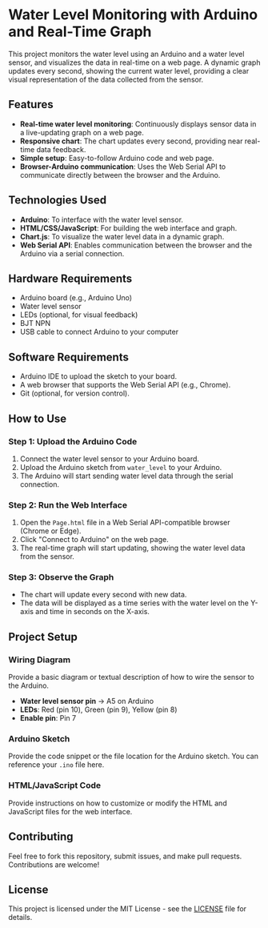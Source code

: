 # Water Level Monitoring with Arduino and Real-Time Graph

This project monitors the water level using an Arduino and a water level sensor, and visualizes the data in real-time on a web page. A dynamic graph updates every second, showing the current water level, providing a clear visual representation of the data collected from the sensor.

## Features

- **Real-time water level monitoring**: Continuously displays sensor data in a live-updating graph on a web page.
- **Responsive chart**: The chart updates every second, providing near real-time data feedback.
- **Simple setup**: Easy-to-follow Arduino code and web page.
- **Browser-Arduino communication**: Uses the Web Serial API to communicate directly between the browser and the Arduino.

## Technologies Used

- **Arduino**: To interface with the water level sensor.
- **HTML/CSS/JavaScript**: For building the web interface and graph.
- **Chart.js**: To visualize the water level data in a dynamic graph.
- **Web Serial API**: Enables communication between the browser and the Arduino via a serial connection.

## Hardware Requirements

- Arduino board (e.g., Arduino Uno)
- Water level sensor
- LEDs (optional, for visual feedback)
- BJT NPN
- USB cable to connect Arduino to your computer

## Software Requirements

- Arduino IDE to upload the sketch to your board.
- A web browser that supports the Web Serial API (e.g., Chrome).
- Git (optional, for version control).

## How to Use

### Step 1: Upload the Arduino Code

1. Connect the water level sensor to your Arduino board.
2. Upload the Arduino sketch from `water_level` to your Arduino.
3. The Arduino will start sending water level data through the serial connection.

### Step 2: Run the Web Interface

1. Open the `Page.html` file in a Web Serial API-compatible browser (Chrome or Edge).
2. Click "Connect to Arduino" on the web page.
3. The real-time graph will start updating, showing the water level data from the sensor.

### Step 3: Observe the Graph

- The chart will update every second with new data.
- The data will be displayed as a time series with the water level on the Y-axis and time in seconds on the X-axis.

## Project Setup

### Wiring Diagram

Provide a basic diagram or textual description of how to wire the sensor to the Arduino.

- **Water level sensor pin** → A5 on Arduino
- **LEDs**: Red (pin 10), Green (pin 9), Yellow (pin 8)
- **Enable pin**: Pin 7

### Arduino Sketch

Provide the code snippet or the file location for the Arduino sketch. You can reference your `.ino` file here.

### HTML/JavaScript Code

Provide instructions on how to customize or modify the HTML and JavaScript files for the web interface.

## Contributing

Feel free to fork this repository, submit issues, and make pull requests. Contributions are welcome!

## License

This project is licensed under the MIT License - see the [LICENSE](LICENSE) file for details.
